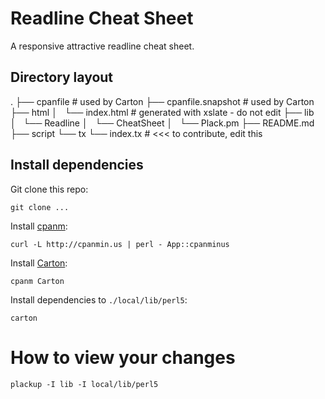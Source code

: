 # Readline Cheat Sheet

A responsive attractive readline cheat sheet.

## Directory layout

.
├── cpanfile             # used by Carton
├── cpanfile.snapshot    # used by Carton
├── html
│   └── index.html       # generated with xslate - do not edit
├── lib
│   └── Readline
│       └── CheatSheet
│           └── Plack.pm
├── README.md
├── script
└── tx
    └── index.tx         # <<< to contribute, edit this


## Install dependencies

Git clone this repo:

    git clone ...

Install [cpanm](https://metacpan.org/pod/App::cpanminus): 

    curl -L http://cpanmin.us | perl - App::cpanminus

Install [Carton](https://metacpan.org/pod/Carton):

    cpanm Carton

Install dependencies to `./local/lib/perl5`:

    carton

# How to view your changes

    plackup -I lib -I local/lib/perl5
